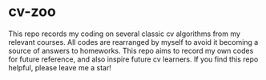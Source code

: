 # cv-zoo

This repo records my coding on several classic cv algorithms from my relevant courses. All codes are rearranged by myself to avoid it becoming a source of answers to homeworks. This repo aims to record my own codes for future reference, and also inspire future cv learners. If you find this repo helpful, please leave me a star!
